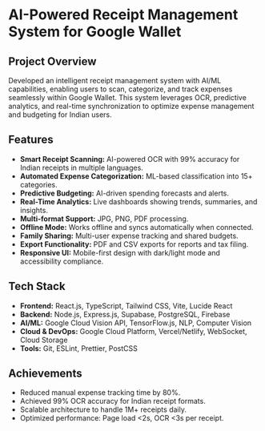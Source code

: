 # AI-Powered Receipt Management System for Google Wallet

## Project Overview
Developed an intelligent receipt management system with AI/ML capabilities, enabling users to scan, categorize, and track expenses seamlessly within Google Wallet. This system leverages OCR, predictive analytics, and real-time synchronization to optimize expense management and budgeting for Indian users.

## Features
- **Smart Receipt Scanning:** AI-powered OCR with 99% accuracy for Indian receipts in multiple languages.
- **Automated Expense Categorization:** ML-based classification into 15+ categories.
- **Predictive Budgeting:** AI-driven spending forecasts and alerts.
- **Real-Time Analytics:** Live dashboards showing trends, summaries, and insights.
- **Multi-format Support:** JPG, PNG, PDF processing.
- **Offline Mode:** Works offline and syncs automatically when connected.
- **Family Sharing:** Multi-user expense tracking and shared budgets.
- **Export Functionality:** PDF and CSV exports for reports and tax filing.
- **Responsive UI:** Mobile-first design with dark/light mode and accessibility compliance.

## Tech Stack
- **Frontend:** React.js, TypeScript, Tailwind CSS, Vite, Lucide React
- **Backend:** Node.js, Express.js, Supabase, PostgreSQL, Firebase
- **AI/ML:** Google Cloud Vision API, TensorFlow.js, NLP, Computer Vision
- **Cloud & DevOps:** Google Cloud Platform, Vercel/Netlify, WebSocket, Cloud Storage
- **Tools:** Git, ESLint, Prettier, PostCSS

## Achievements
- Reduced manual expense tracking time by 80%.
- Achieved 99% OCR accuracy for Indian receipt formats.
- Scalable architecture to handle 1M+ receipts daily.
- Optimized performance: Page load <2s, OCR <3s per receipt.
